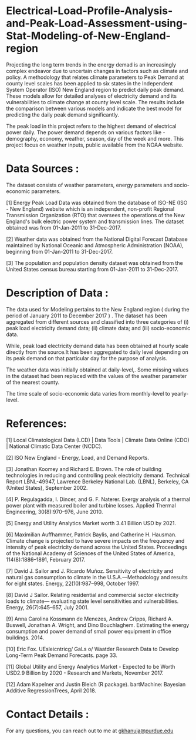 # Electrical-Load-Profile-Analysis-and-Peak-Load-Assessment-using-Stat-Modeling-of-New-England-region

Projecting the long term trends in the energy demad is an increasingly complex endeavor due to uncertain changes in factors such as climate and policy. A methodology that relates climate parameters to Peak Demand at county level scales has been applied to six states in the Independent System Operator (ISO) New England region to predict daily peak demand. These models allow for detailed analyses of electricity demand and its vulnerabilities to climate change at county level scale. The results include the comparison between various models and indicate the best model for predicting the daily peak demand significantly.

The peak load in this project refers to the highest demand of electrical power daily. The power demand depends on various factors like - demography, economy, weather, season, day of the week and more. This project focus on weather inputs, public available from the NOAA website.

# Data Sources :
The dataset consists of weather parameters, energy parameters and socio-economic parameters. 

[1] Energy Peak Load Data was obtained from the database of ISO-NE (ISO - New England) website which is an independent, non-profit Regional Transmission Organization (RTO) that oversees the operations of the New England's bulk electric power system and transmission lines. The dataset obtained was from 01-Jan-2011 to 31-Dec-2017.

[2] Weather data was obtained from the National Digital Forecast Database maintained by National Oceanic and Atmospheric Administration (NOAA), beginning from 01-Jan-2011 to 31-Dec-2017.

[3] The population and population density dataset was obtained from the United States census bureau starting from 01-Jan-2011 to 31-Dec-2017. 


# Description of Data :
The data used for Modeling pertains to the New England region ( during the period of January 2011 to December 2017 ) . The dataset has been aggregated from different sources and classified into three categories of (i) peak load electricity demand data; (ii) climate data; and (iii) socio-economic data.

While, peak load electricity demand data has been obtained at hourly scale directly from the source.It has been aggregated to daily level depending on its peak demand on that particular day for the purpose of analysis. 

The weather data was initially obtained at daily-level,. Some missing values in the dataset had been replaced with the values of the weather parameter of the nearest county. 

The time scale of socio-economic data varies from monthly-level to yearly-level. 


# References:
[1] Local Climatological Data (LCD) | Data Tools | Climate Data Online (CDO) | National Climatic Data Center (NCDC).

[2] ISO New England - Energy, Load, and Demand Reports.

[3] Jonathan Koomey and Richard E. Brown. The role of building technologies in reducing and controlling peak electricity demand. Technical Report LBNL-49947, Lawrence Berkeley National Lab. (LBNL), Berkeley, CA (United States), September 2002.

[4] P. Regulagadda, I. Dincer, and G. F. Naterer. Exergy analysis of a thermal power plant with measured boiler and turbine losses. Applied Thermal Engineering, 30(8):970–976, June 2010.

[5] Energy and Utility Analytics Market worth 3.41 Billion USD by 2021.

[6] Maximilian Auffhammer, Patrick Baylis, and Catherine H. Hausman. Climate change is projected to have severe impacts on the frequency and intensity of peak electricity demand across the United States. Proceedings of the National Academy of Sciences of the United States of America, 114(8):1886–1891, February 2017.

[7] David J. Sailor and J. Ricardo Muñoz. Sensitivity of electricity and natural gas consumption to climate in the U.S.A.—Methodology and results for eight states. Energy, 22(10):987–998, October 1997.

[8] David J Sailor. Relating residential and commercial sector electricity loads to climate— evaluating state level sensitivities and vulnerabilities. Energy, 26(7):645–657, July 2001.

[9] Anna Carolina Kossmann de Menezes, Andrew Cripps, Richard A. Buswell, Jonathan A. Wright, and Dino Bouchlaghem. Estimating the energy consumption and power demand of small power equipment in office buildings. 2014.

[10] Eric Fox. UEsleicntricg/ GaLs o/ Waatder Research Data to Develop Long-Term Peak Demand Forecasts. page 33.

[11] Global Utility and Energy Analytics Market - Expected to be Worth USD2.9 Billion by 2020 - Research and Markets, November 2017.

[12] Adam Kapelner and Justin Bleich (R package). bartMachine: Bayesian Additive RegressionTrees, April 2018.



# Contact Details :
For any questions, you can reach out to me at gkhanuja@purdue.edu
